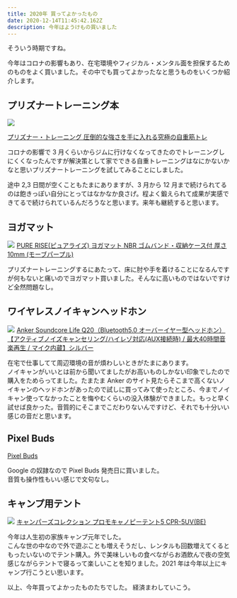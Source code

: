 ```yaml
---
title: 2020年 買ってよかったもの
date: 2020-12-14T11:45:42.162Z
description: 今年はようけもの買いました
---
```

そういう時期ですね。

今年はコロナの影響もあり、在宅環境やフィジカル・メンタル面を担保するためのものをよく買いました。その中でも買ってよかったなと思うものをいくつか紹介します。

## プリズナートレーニング本

<a target="_blank"  href="https://www.amazon.co.jp/gp/product/B0746H85JW/ref=as_li_tl?ie=UTF8&camp=247&creative=1211&creativeASIN=B0746H85JW&linkCode=as2&tag=shirokuro331-22&linkId=4dcfe810db327c48a5bb6f3d14a784e8"><img border="0" src="//ws-fe.amazon-adsystem.com/widgets/q?_encoding=UTF8&MarketPlace=JP&ASIN=B0746H85JW&ServiceVersion=20070822&ID=AsinImage&WS=1&Format=_SL250_&tag=shirokuro331-22" ></a><img src="//ir-jp.amazon-adsystem.com/e/ir?t=shirokuro331-22&l=am2&o=9&a=B0746H85JW" width="1" height="1" border="0" alt="" style="border:none !important; margin:0px !important;" /> 

<a target="_blank" href="https://www.amazon.co.jp/gp/product/B0746H85JW/ref=as_li_tl?ie=UTF8&camp=247&creative=1211&creativeASIN=B0746H85JW&linkCode=as2&tag=shirokuro331-22&linkId=726d9d566f487b6eecc4f464a6216cf9">プリズナー・トレーニング 圧倒的な強さを手に入れる究極の自重筋トレ</a><img src="//ir-jp.amazon-adsystem.com/e/ir?t=shirokuro331-22&l=am2&o=9&a=B0746H85JW" width="1" height="1" border="0" alt="" style="border:none !important; margin:0px !important;" />


コロナの影響で 3 月くらいからジムに行けなくなってきたのでトレーニングしにくくなったんですが解決策として家でできる自重トレーニングはなにかないかなと思いプリズナートレーニングを試してみることにしました。

途中 2,3 日間が空くこともたまにありますが、3 月から 12 月まで続けられてるのは飽きっぽい自分にとってはなかなか良さげ。程よく鍛えられて成果が実感できてるで続けられているんだろうなと思います。来年も継続すると思います。

## ヨガマット

<a target="_blank"  href="https://www.amazon.co.jp/gp/product/B01N9WDLGY/ref=as_li_tl?ie=UTF8&camp=247&creative=1211&creativeASIN=B01N9WDLGY&linkCode=as2&tag=shirokuro331-22&linkId=807ff613c4aab2e612a2cb2aa11d4585"><img border="0" src="//ws-fe.amazon-adsystem.com/widgets/q?_encoding=UTF8&MarketPlace=JP&ASIN=B01N9WDLGY&ServiceVersion=20070822&ID=AsinImage&WS=1&Format=_SL250_&tag=shirokuro331-22" ></a><img src="//ir-jp.amazon-adsystem.com/e/ir?t=shirokuro331-22&l=am2&o=9&a=B01N9WDLGY" width="1" height="1" border="0" alt="" style="border:none !important; margin:0px !important;" /> <a target="_blank" href="https://www.amazon.co.jp/gp/product/B01N9WDLGY/ref=as_li_tl?ie=UTF8&camp=247&creative=1211&creativeASIN=B01N9WDLGY&linkCode=as2&tag=shirokuro331-22&linkId=cc8d09478f773435dfab07bb1ed9aaca">PURE RISE(ピュアライズ) ヨガマット NBR ゴムバンド・収納ケース付 厚さ10mm (モーブパープル)</a><img src="//ir-jp.amazon-adsystem.com/e/ir?t=shirokuro331-22&l=am2&o=9&a=B01N9WDLGY" width="1" height="1" border="0" alt="" style="border:none !important; margin:0px !important;" />

プリズナートレーニングするにあたって、床に肘や手を着けることになるんですが何もないと痛いのでヨガマット買いました。そんなに高いものではないですけど全然問題なし。

## ワイヤレスノイキャンヘッドホン

<a target="_blank"  href="https://www.amazon.co.jp/gp/product/B07X1VNMX6/ref=as_li_tl?ie=UTF8&camp=247&creative=1211&creativeASIN=B07X1VNMX6&linkCode=as2&tag=shirokuro331-22&linkId=c20f25daa865f2a1935f0e9828f3bf1d"><img border="0" src="//ws-fe.amazon-adsystem.com/widgets/q?_encoding=UTF8&MarketPlace=JP&ASIN=B07X1VNMX6&ServiceVersion=20070822&ID=AsinImage&WS=1&Format=_SL250_&tag=shirokuro331-22" ></a><img src="//ir-jp.amazon-adsystem.com/e/ir?t=shirokuro331-22&l=am2&o=9&a=B07X1VNMX6" width="1" height="1" border="0" alt="" style="border:none !important; margin:0px !important;" /> <a target="_blank" href="https://www.amazon.co.jp/gp/product/B07X1VNMX6/ref=as_li_tl?ie=UTF8&camp=247&creative=1211&creativeASIN=B07X1VNMX6&linkCode=as2&tag=shirokuro331-22&linkId=2169f1fb5c73525224d5b3a738586a21">Anker Soundcore Life Q20（Bluetooth5.0 オーバーイヤー型ヘッドホン）【アクティブノイズキャンセリング/ハイレゾ対応(AUX接続時) / 最大40時間音楽再生 / マイク内蔵】シルバー</a><img src="//ir-jp.amazon-adsystem.com/e/ir?t=shirokuro331-22&l=am2&o=9&a=B07X1VNMX6" width="1" height="1" border="0" alt="" style="border:none !important; margin:0px !important;" />

在宅で仕事してて周辺環境の音が煩わしいときがたまにあります。\
ノイキャンがいいとは前から聞いてましたがお高いものしかない印象でしたので購入をためらってました。たまたま Anker のサイト見たらそこまで高くないノイキャンのヘッドホンがあったので試しに買ってみて使ったところ、今までノイキャン使ってなかったことを悔やむくらいの没入体験ができました。もっと早く試せば良かった。音質的にそこまでこだわりないんですけど、それでも十分いい感じの音だと思います。

## Pixel Buds

<a href="https://store.google.com/jp/product/pixel_buds" target="_blank">Pixel Buds</a>

Google の奴隷なので Pixel Buds 発売日に買いました。\
音質も操作性もいい感じで文句なし。

## キャンプ用テント

<a target="_blank"  href="https://www.amazon.co.jp/gp/product/B0018CW34A/ref=as_li_tl?ie=UTF8&camp=247&creative=1211&creativeASIN=B0018CW34A&linkCode=as2&tag=shirokuro331-22&linkId=19fd7ee90ceb7cf392dd7378b4eeac47"><img border="0" src="//ws-fe.amazon-adsystem.com/widgets/q?_encoding=UTF8&MarketPlace=JP&ASIN=B0018CW34A&ServiceVersion=20070822&ID=AsinImage&WS=1&Format=_SL250_&tag=shirokuro331-22" ></a><img src="//ir-jp.amazon-adsystem.com/e/ir?t=shirokuro331-22&l=am2&o=9&a=B0018CW34A" width="1" height="1" border="0" alt="" style="border:none !important; margin:0px !important;" /> <a target="_blank" href="https://www.amazon.co.jp/gp/product/B0018CW34A/ref=as_li_tl?ie=UTF8&camp=247&creative=1211&creativeASIN=B0018CW34A&linkCode=as2&tag=shirokuro331-22&linkId=887d778d3dd152adb7bed337987611bd">キャンパーズコレクション プロモキャノピーテント5 CPR-5UV(BE)</a><img src="//ir-jp.amazon-adsystem.com/e/ir?t=shirokuro331-22&l=am2&o=9&a=B0018CW34A" width="1" height="1" border="0" alt="" style="border:none !important; margin:0px !important;" />

今年は人生初の家族キャンプ元年でした。\
こんな世の中なので外で遊ぶことも増えそうだし、レンタルも回数増えてくるともったいないのでテント購入。外で美味しいもの食べながらお酒飲んで夜の空気感じながらテントで寝るって楽しいことを知りました。2021 年は今年以上にキャンプ行こうとい思います。

以上、今年買ってよかったものたちでした。 経済まわしていこう。
